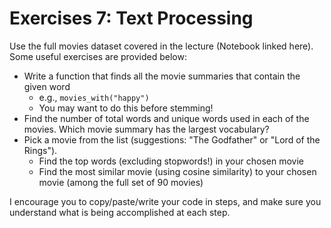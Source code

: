 # Exercises 7: Text Processing

Use the full movies dataset covered in the lecture (Notebook linked here). Some useful exercises are provided below:

- Write a function that finds all the movie summaries that contain the given word
  - e.g., `movies_with("happy")`
  - You may want to do this before stemming!
- Find the number of total words and unique words used in each of the movies. Which movie summary has the largest vocabulary?
- Pick a movie from the list (suggestions: "The Godfather" or "Lord of the Rings").
  - Find the top words (excluding stopwords!) in your chosen movie
  - Find the most similar movie (using cosine similarity) to your chosen movie (among the full set of 90 movies)

I encourage you to copy/paste/write your code in steps, and make sure you understand what is being accomplished at each step. 
